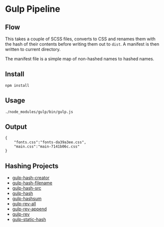 # Gulp Pipeline

## Flow
This takes a couple of SCSS files, converts to CSS and renames them with the hash of their contents before writing them out to `dist`. A manifest is then written to current directory.

The manifest file is a simple map of non-hashed names to hashed names.

## Install
    npm install

## Usage
    ./node_modules/gulp/bin/gulp.js

## Output
    {
        "fonts.css":"fonts-da39a3ee.css",
        "main.css":"main-7141b06c.css"
    }


## Hashing Projects
* [gulp-hash-creator](https://github.com/wahaha2012/gulp-hash-creator)
* [gulp-hash-filename](https://github.com/intervalia/gulp-hash-filename)
* [gulp-hash-src](https://github.com/nmrugg/gulp-hash-src)
* [gulp-hash](https://github.com/Dragory/gulp-hash)
* [gulp-hashsum](https://github.com/remko/gulp-hashsum/)
* [gulp-rev-all](https://github.com/smysnk/gulp-rev-all)
* [gulp-rev-append](https://github.com/bustardcelly/gulp-rev-append)
* [gulp-rev](https://github.com/sindresorhus/gulp-rev)
* [gulp-static-hash](https://github.com/anhulife/gulp-static-hash)
